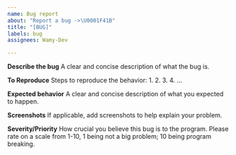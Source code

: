 ```yaml
---
name: Bug report
about: "Report a bug ->\U0001F41B"
title: "[BUG]"
labels: bug
assignees: Wamy-Dev

---
```


**Describe the bug**
A clear and concise description of what the bug is.

**To Reproduce**
Steps to reproduce the behavior:
1. 
2. 
3. 
4.
...

**Expected behavior**
A clear and concise description of what you expected to happen.

**Screenshots**
If applicable, add screenshots to help explain your problem.

**Severity/Priority**
How crucial you believe this bug is to the program. Please rate on a scale from 1-10, 1 being not a big problem; 10 being program breaking.
